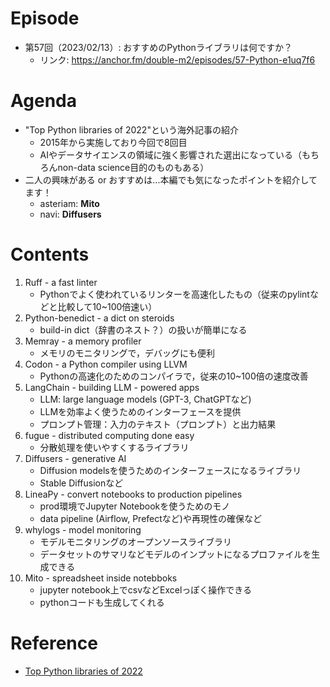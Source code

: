 # Episode

- 第57回（2023/02/13）: おすすめのPythonライブラリは何ですか？
  - リンク: https://anchor.fm/double-m2/episodes/57-Python-e1uq7f6

# Agenda

- "Top Python libraries of 2022"という海外記事の紹介
  - 2015年から実施しており今回で8回目
  - AIやデータサイエンスの領域に強く影響された選出になっている（もちろんnon-data science目的のものもある）
- 二人の興味がある or おすすめは...本編でも気になったポイントを紹介してます！
  - asteriam: **Mito**
  - navi: **Diffusers**

# Contents

1. Ruff - a fast linter
    - Pythonでよく使われているリンターを高速化したもの（従来のpylintなどと比較して10~100倍速い）
2. Python-benedict - a dict on steroids
    - build-in dict（辞書のネスト？）の扱いが簡単になる
3. Memray - a memory profiler
    - メモリのモニタリングで，デバッグにも便利
4. Codon - a Python compiler using LLVM
    - Pythonの高速化のためのコンパイラで，従来の10~100倍の速度改善
5. LangChain - building LLM - powered apps
    - LLM: large language models (GPT-3, ChatGPTなど)
    - LLMを効率よく使うためのインターフェースを提供
    - プロンプト管理：入力のテキスト（プロンプト）と出力結果
6. fugue - distributed computing done easy
    - 分散処理を使いやすくするライブラリ
7. Diffusers - generative AI
    - Diffusion modelsを使うためのインターフェースになるライブラリ
    - Stable Diffusionなど
8. LineaPy - convert notebooks to production pipelines
    - prod環境でJupyter Notebookを使うためのモノ
    - data pipeline (Airflow, Prefectなど)や再現性の確保など
9. whylogs - model monitoring
    - モデルモニタリングのオープンソースライブラリ
    - データセットのサマリなどモデルのインプットになるプロファイルを生成できる
10. Mito - spreadsheet inside notebboks
    - jupyter notebook上でcsvなどExcelっぽく操作できる
    - pythonコードも生成してくれる

# Reference

- [Top Python libraries of 2022](https://tryolabs.com/blog/2022/12/26/top-python-libraries-2022)
